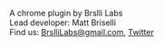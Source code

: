 A chrome plugin by Brslli Labs<br/>
Lead developer: Matt Briselli<br/>
Find us:
<a href="mailto:BrslliLabs@gmail.com">BrslliLabs@gmail.com</a>,
<a href="https://twitter.com/brsllilabs">Twitter</a><br/>